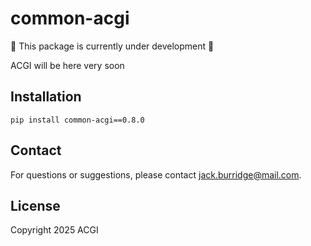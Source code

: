 # common-acgi

:construction: This package is currently under development :construction:

ACGI will be here very soon

## Installation

```
pip install common-acgi==0.8.0
```

## Contact

For questions or suggestions, please contact [jack.burridge@mail.com](mailto:jack.burridge@mail.com).

## License

Copyright 2025 ACGI
